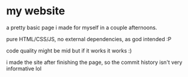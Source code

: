 # my website

a pretty basic  page i made for myself in a couple afternoons. 

pure HTML/CSS/JS, no external dependencies, as god intended :P

code quality might be mid but if it works it works :)

i made the site after finishing the page, so the commit history isn't very informative lol


